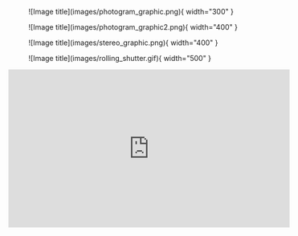 

<figure markdown>
  ![Image title](images/photogram_graphic.png){ width="300" }
  <figcaption></figcaption>
</figure>

<figure markdown>
  ![Image title](images/photogram_graphic2.png){ width="400" }
  <figcaption></figcaption>
</figure>


<figure markdown>
  ![Image title](images/stereo_graphic.png){ width="400" }
  <figcaption></figcaption>
</figure>



<figure markdown>
  ![Image title](images/rolling_shutter.gif){ width="500" }
  <figcaption></figcaption>
</figure>



<iframe width="560" height="315" src="https://www.youtube.com/embed/so3tp5xIeqQ" title="YouTube video player" frameborder="0" allow="accelerometer; autoplay; clipboard-write; encrypted-media; gyroscope; picture-in-picture; web-share" allowfullscreen></iframe>
